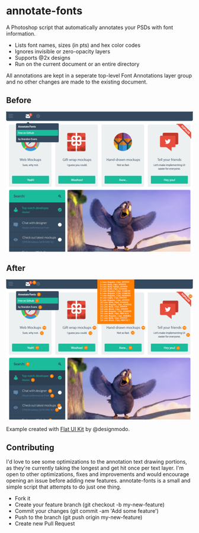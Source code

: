 # annotate-fonts

A Photoshop script that automatically annotates your PSDs with font information.

- Lists font names, sizes (in pts) and hex color codes
- Ignores invisible or zero-opacity layers
- Supports @2x designs
- Run on the current document or an entire directory

All annotations are kept in a seperate top-level Font Annotations layer group and no other changes are made to the existing document.


## Before

![](before.png)

## After

![](after.png)

Example created with [Flat UI Kit](http://designmodo.com/flat/) by @designmodo.

## Contributing

I'd love to see some optimizations to the annotation text drawing portions, as they're currently taking the longest and get hit once per text layer. I'm open to other optimizations, fixes and improvements and would encourage opening an issue before adding new features. annotate-fonts is a small and simple script that attempts to do just one thing.

- Fork it
- Create your feature branch (git checkout -b my-new-feature)
- Commit your changes (git commit -am 'Add some feature')
- Push to the branch (git push origin my-new-feature)
- Create new Pull Request
